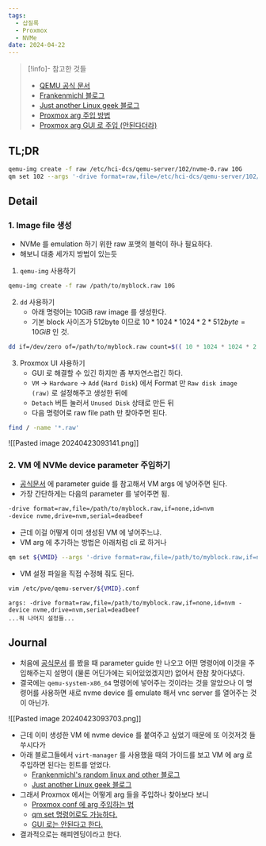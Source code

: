 ```yaml
---
tags:
  - 삽질록
  - Proxmox
  - NVMe
date: 2024-04-22
---
```

> [!info]- 참고한 것들
> - [QEMU 공식 문서](https://qemu-project.gitlab.io/qemu/system/devices/nvme.html)
> - [Frankenmichl 블로그](https://blog.frankenmichl.de/2018/02/13/add-nvme-device-to-vm/)
> - [Just another Linux geek 블로그](https://blog.christophersmart.com/2019/12/18/kvm-guests-with-emulated-ssd-and-nvme-drives/)
> - [Proxmox arg 주입 방법](https://forum.proxmox.com/threads/additional-command-line-parameters-to-kvm.52812/)
> - [Proxmox arg GUI 로 주입 (안된다더라)](https://forum.proxmox.com/threads/qm-args-in-gui.89553/)

## TL;DR

```bash
qemu-img create -f raw /etc/hci-dcs/qemu-server/102/nvme-0.raw 10G
qm set 102 --args '-drive format=raw,file=/etc/hci-dcs/qemu-server/102/nvme-0.raw,if=none,id=nvm -device nvme,drive=nvm,serial=deadbeef'
```

## Detail

### 1. Image file 생성

- NVMe 를 emulation 하기 위한 raw 포맷의 블럭이 하나 필요하다.
- 해보니 대충 세가지 방법이 있는듯
1. `qemu-img` 사용하기

```bash
qemu-img create -f raw /path/to/myblock.raw 10G
```

2. `dd` 사용하기
	- 아래 명령어는 10GiB raw image 를 생성한다.
	- 기본 block 사이즈가 512byte 이므로 $10 * 1024 * 1024 * 2 * 512byte = 10GiB$ 인 것.

```bash
dd if=/dev/zero of=/path/to/myblock.raw count=$(( 10 * 1024 * 1024 * 2 ))
```

3. Proxmox UI 사용하기
	- GUI 로 해결할 수 있긴 하지만 좀 부자연스럽긴 하다.
	- `VM` -> `Hardware` -> `Add` (`Hard Disk`) 에서 Format 만 `Raw disk image (raw)` 로 설정해주고 생성한 뒤에
	- `Detach` 버튼 눌러서 `Unused Disk` 상태로 만든 뒤
	- 다음 명령어로 raw file path 만 찾아주면 된다.

```bash
find / -name '*.raw'
```

![[Pasted image 20240423093141.png]]

### 2. VM 에 NVMe device parameter 주입하기

- [공식문서](https://qemu-project.gitlab.io/qemu/system/devices/nvme.html) 에 parameter guide 를 참고해서 VM args 에 넣어주면 된다.
- 가장 간단하게는 다음의 parameter 를 넣어주면 됨.

```bash
-drive format=raw,file=/path/to/myblock.raw,if=none,id=nvm
-device nvme,drive=nvm,serial=deadbeef
```

- 근데 이걸 어떻게 이미 생성된 VM 에 넣어주느냐.
- VM arg 에 추가하는 방법은 아래처럼 cli 로 하거나

```bash
qm set ${VMID} --args '-drive format=raw,file=/path/to/myblock.raw,if=none,id=nvm -device nvme,drive=nvm,serial=deadbeef'
```

- VM 설정 파일을 직접 수정해 줘도 된다.

```bash
vim /etc/pve/qemu-server/${VMID}.conf
```

```
args: -drive format=raw,file=/path/to/myblock.raw,if=none,id=nvm -device nvme,drive=nvm,serial=deadbeef
...뭐 나머지 설정들...
```

## Journal

- 처음에 [공식문서](https://qemu-project.gitlab.io/qemu/system/devices/nvme.html) 를 봤을 때 parameter guide 만 나오고 어떤 명령어에 이것을 주입해주는지 설명이 (물론 어딘가에는 되어있었겠지만) 없어서 한참 찾아다녔다.
- 결국에는 `qemu-system-x86_64` 명령어에 넣어주는 것이라는 것을 알았으나 이 명령어를 사용하면 새로 nvme device 를 emulate 해서 vnc server 를 열어주는 것이 아닌가.

![[Pasted image 20240423093703.png]]

- 근데 이미 생성한 VM 에 nvme device 를 붙여주고 싶었기 때문에 또 이것저것 들쑤시다가
- 아래 블로그들에서 `virt-manager` 를 사용했을 때의 가이드를 보고 VM 에 arg 로 주입하면 된다는 힌트를 얻었다.
	- [Frankenmichl's random linux and other 블로그](https://blog.frankenmichl.de/2018/02/13/add-nvme-device-to-vm/)
	- [Just another Linux geek 블로그](https://blog.christophersmart.com/2019/12/18/kvm-guests-with-emulated-ssd-and-nvme-drives/)
- 그래서 Proxmox 에서는 어떻게 arg 들을 주입하나 찾아보다 보니
	- [Proxmox conf 에 arg 주입하는 법](https://forum.proxmox.com/threads/additional-command-line-parameters-to-kvm.52812/)
	- [qm set 명령어로도 가능하다.](https://pve.proxmox.com/pve-docs/qm.1.html)
	- [GUI 로는 안된다고 한다.](https://forum.proxmox.com/threads/qm-args-in-gui.89553/)
- 결과적으로는 해피엔딩이라고 한다.